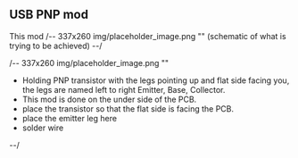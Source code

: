 ## USB PNP mod
This mod 
/-- 337x260 img/placeholder_image.png ""  (schematic of what is trying to be achieved) --/

/-- 337x260 img/placeholder_image.png "" 

- Holding PNP transistor with the legs pointing up and flat side facing you, the legs are named left to right Emitter, Base, Collector.
- This mod is done on the under side of the PCB.
- place the transistor so that the flat side is facing the PCB.
- place the emitter leg here
- solder wire

--/

